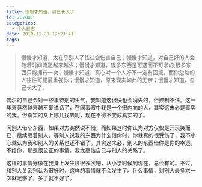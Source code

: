 ```yaml
---
title: 慢慢才知道，自己长大了
id: 207001
categories:
  - 个人日志
date: 2010-11-28 12:23:41
tags:
---
```


> 慢慢才知道，太在乎别人了往往会伤害自己；慢慢才知道，对自己好的人会随着时间流逝越来越少；慢慢才知道，很多东西是可遇而不可求的,很多东西只能拥有一次；慢慢才知道，真心对一个人好不一定有回报，而你忽略的人往往可能最重视你；慢慢才知道，原来现实如此的无奈；慢慢才知道，自己长大了。

偶尔的自己会对一些事特别的生气，我知道这很快也会消失的，但控制不住。这一年来竟然越来越不爱说话了，在同事眼中我是一个很内向的人，其实这未必是真实的我。但真实的又上哪儿找去呢，现在不得不变成真实的了。

问别人借个东西，如果对方突然说不借，而如果这时你认为对方仅仅是开玩笑而已，继续缠着别人，等别人说我的东西为什么借你时，你就真的很受伤了，我不小心就认为我和别人的关系也还不错了。其实这未必，别人的东西借你是你的幸运，不给你，那是很公正的事情，我太高估自己与别人的关系了。

这样的事情好像在我身上发生过很多次吧，从小学时候到现在，总会有的。不过，和别人关系别认为很好时，这样的事情就不会发生了。什么事情，对别人最多求一次就足够了，多了就不好了。
